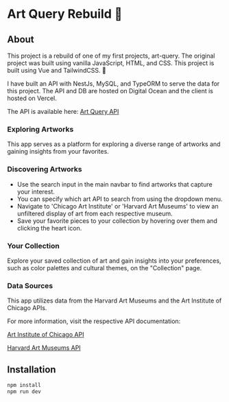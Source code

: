 # Art Query Rebuild :art:

## About

This project is a rebuild of one of my first projects, art-query. The original project was built using vanilla JavaScript, HTML, and CSS. This project is built using Vue and TailwindCSS. :rocket:

I have built an API with NestJs, MySQL, and TypeORM to serve the data for this project. The API and DB are hosted on Digital Ocean and the client is hosted on Vercel.

The API is available here: [Art Query API](https://github.com/masqualerro/art-query-api)

### Exploring Artworks
This app serves as a platform for exploring a diverse range of artworks and gaining insights from your favorites.

### Discovering Artworks
- Use the search input in the main navbar to find artworks that capture your interest. 
- You can specify which art API to search from using the dropdown menu. 
- Navigate to 'Chicago Art Institute' or 'Harvard Art Museums' to view an unfiltered display of art from each respective museum. 
- Save your favorite pieces to your collection by hovering over them and clicking the heart icon.

### Your Collection
Explore your saved collection of art and gain insights into your preferences, such as color palettes and cultural themes, on the "Collection" page.

### Data Sources
This app utilizes data from the Harvard Art Museums and the Art Institute of Chicago APIs.

For more information, visit the respective API documentation:

[Art Institute of Chicago API](https://api.artic.edu/docs/)

[Harvard Art Museums API](https://github.com/harvardartmuseums/api-docs)

## Installation

```bash
npm install
npm run dev
